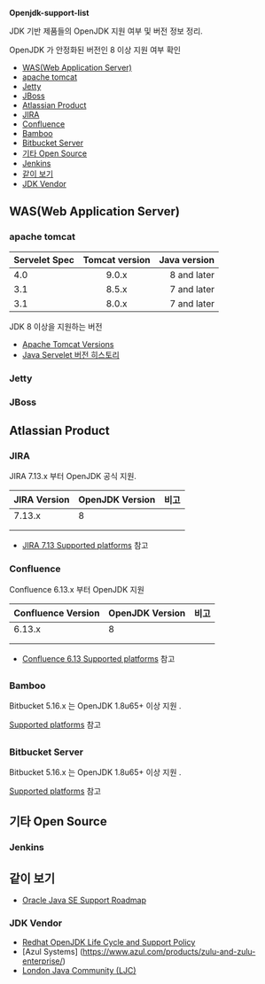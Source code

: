 **Openjdk-support-list**

JDK 기반 제품들의 OpenJDK 지원 여부 및 버전 정보 정리.

OpenJDK 가 안정화된 버전인 8 이상 지원 여부 확인

* [WAS(Web Application Server)](#wasweb-application-server)
 * [apache tomcat](#apache-tomcat)
 * [Jetty](#jetty)
 * [JBoss](#jboss)
* [Atlassian Product](#atlassian-product)
 * [JIRA](#jira)
 * [Confluence](#confluence)
 * [Bamboo](#bamboo)
 * [Bitbucket Server](#bitbucket-server)
* [기타 Open Source](#기타-open-source)
 * [Jenkins](#jenkins)
* [같이 보기](#같이-보기)
 * [JDK Vendor](#jdk-vendor)

## WAS(Web Application Server)

### apache tomcat

| Servelet Spec | Tomcat version| Java version  |
| ------------- |:-------------:| -----:|
| 4.0            | 9.0.x | 8 and later |
| 3.1      | 8.5.x | 7 and later |
| 3.1      | 8.0.x | 7 and later |

JDK 8 이상을 지원하는 버전

* [Apache Tomcat Versions](http://tomcat.apache.org/whichversion.html)
* [Java Servelet 버전 히스토리](https://en.wikipedia.org/wiki/Java_servlet#History)

### Jetty

### JBoss


## Atlassian Product


### JIRA



JIRA 7.13.x 부터 OpenJDK 공식 지원.

| JIRA Version | OpenJDK Version | 비고 |
| ------------ | --------------- | ---- |
| 7.13.x       | 8               |      |
|              |                 |      |
|              |                 |      |

* [JIRA 7.13 Supported platforms](https://confluence.atlassian.com/adminjiraserver/supported-platforms-938846830.html) 참고


### Confluence

Confluence 6.13.x 부터 OpenJDK 지원



| Confluence Version | OpenJDK Version | 비고 |
| ------------------ | --------------- | ---- |
| 6.13.x             | 8               |      |
|                    |                 |      |
|                    |                 |      |



* [Confluence 6.13 Supported platforms](https://confluence.atlassian.com/doc/supported-platforms-207488198.html) 참고

## 

### Bamboo

Bitbucket 5.16.x 는 OpenJDK 1.8u65+ 이상 지원 .

[Supported platforms](https://confluence.atlassian.com/bitbucketserver/supported-platforms-776640981.html) 참고

## 



### Bitbucket Server

Bitbucket 5.16.x 는 OpenJDK 1.8u65+ 이상 지원 .

[Supported platforms](https://confluence.atlassian.com/bitbucketserver/supported-platforms-776640981.html) 참고

## 기타 Open Source

### Jenkins


## 같이 보기

* [Oracle Java SE Support Roadmap](https://www.oracle.com/technetwork/java/java-se-support-roadmap.html)

### JDK Vendor

* [Redhat OpenJDK Life Cycle and Support Policy](https://access.redhat.com/articles/1299013)
* [Azul Systems] (https://www.azul.com/products/zulu-and-zulu-enterprise/)
* [London Java Community (LJC)](https://www.infoq.com/news/2018/03/AdoptOpenJDKMar18)
